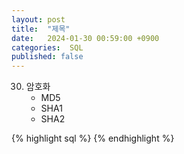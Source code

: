 ```yaml
---
layout: post
title:  "제목"
date:   2024-01-30 00:59:00 +0900
categories:  SQL
published: false
---
```


30. 암호화
    - MD5
    - SHA1
    - SHA2
    
{% highlight sql %}
{% endhighlight %}